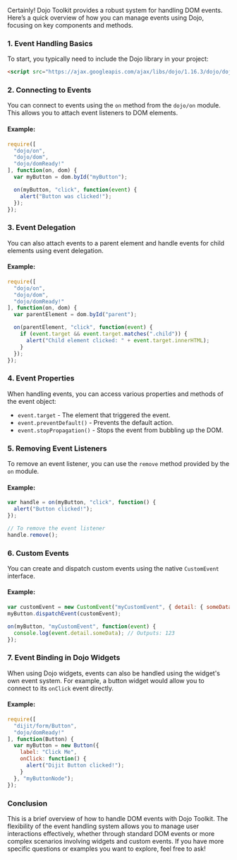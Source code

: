Certainly! Dojo Toolkit provides a robust system for handling DOM events. Here’s a quick overview of how you can manage events using Dojo, focusing on key components and methods.

### 1. **Event Handling Basics**

To start, you typically need to include the Dojo library in your project:

```html
<script src="https://ajax.googleapis.com/ajax/libs/dojo/1.16.3/dojo/dojo.js"></script>
```

### 2. **Connecting to Events**

You can connect to events using the `on` method from the `dojo/on` module. This allows you to attach event listeners to DOM elements.

#### Example:

```javascript
require([
  "dojo/on",
  "dojo/dom",
  "dojo/domReady!"
], function(on, dom) {
  var myButton = dom.byId("myButton");

  on(myButton, "click", function(event) {
    alert("Button was clicked!");
  });
});
```

### 3. **Event Delegation**

You can also attach events to a parent element and handle events for child elements using event delegation.

#### Example:

```javascript
require([
  "dojo/on",
  "dojo/dom",
  "dojo/domReady!"
], function(on, dom) {
  var parentElement = dom.byId("parent");

  on(parentElement, "click", function(event) {
    if (event.target && event.target.matches(".child")) {
      alert("Child element clicked: " + event.target.innerHTML);
    }
  });
});
```

### 4. **Event Properties**

When handling events, you can access various properties and methods of the event object:

- `event.target` - The element that triggered the event.
- `event.preventDefault()` - Prevents the default action.
- `event.stopPropagation()` - Stops the event from bubbling up the DOM.

### 5. **Removing Event Listeners**

To remove an event listener, you can use the `remove` method provided by the `on` module.

#### Example:

```javascript
var handle = on(myButton, "click", function() {
  alert("Button clicked!");
});

// To remove the event listener
handle.remove();
```

### 6. **Custom Events**

You can create and dispatch custom events using the native `CustomEvent` interface.

#### Example:

```javascript
var customEvent = new CustomEvent("myCustomEvent", { detail: { someData: 123 } });
myButton.dispatchEvent(customEvent);

on(myButton, "myCustomEvent", function(event) {
  console.log(event.detail.someData); // Outputs: 123
});
```

### 7. **Event Binding in Dojo Widgets**

When using Dojo widgets, events can also be handled using the widget's own event system. For example, a button widget would allow you to connect to its `onClick` event directly.

#### Example:

```javascript
require([
  "dijit/form/Button",
  "dojo/domReady!"
], function(Button) {
  var myButton = new Button({
    label: "Click Me",
    onClick: function() {
      alert("Dijit Button clicked!");
    }
  }, "myButtonNode");
});
```

### Conclusion

This is a brief overview of how to handle DOM events with Dojo Toolkit. The flexibility of the event handling system allows you to manage user interactions effectively, whether through standard DOM events or more complex scenarios involving widgets and custom events. If you have more specific questions or examples you want to explore, feel free to ask!
